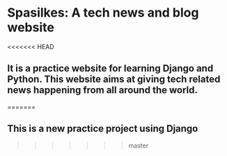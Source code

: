 # Spasilkes: A tech news and blog website
<<<<<<< HEAD
## It is a practice website for learning Django and Python. This website aims at giving tech related news happening from all around the world.
=======
## This is a new practice project using Django
>>>>>>> master
